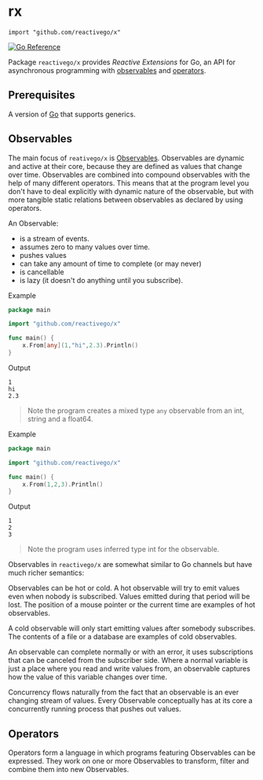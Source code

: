 # rx

    import "github.com/reactivego/x"

[![Go Reference](https://pkg.go.dev/badge/github.com/reactivego/x.svg)](https://pkg.go.dev/github.com/reactivego/x)

Package `reactivego/x` provides *Reactive Extensions* for Go, an API for asynchronous programming with [observables](#observables) and [operators](#operators).

## Prerequisites

A version of [Go](https://golang.org/dl/) that supports generics.

## Observables
The main focus of `reativego/x` is [Observables](http://reactivex.io/documentation/observable.html). Observables are dynamic and active at their core, because they are defined as values that change over time. Observables are combined into compound observables with the help of many different operators. This means that at the program level you don't have to deal explicitly with dynamic nature of the observable, but with more tangible static relations between observables as declared by using operators.

An Observable:

- is a stream of events.
- assumes zero to many values over time.
- pushes values
- can take any amount of time to complete (or may never)
- is cancellable
- is lazy (it doesn't do anything until you subscribe).

Example
```go
package main

import "github.com/reactivego/x"

func main() {
    x.From[any](1,"hi",2.3).Println()
}
```
Output
```
1
hi
2.3
```
> Note the program creates a mixed type `any` observable from an int, string and a float64.


Example
```go
package main

import "github.com/reactivego/x"

func main() {
    x.From(1,2,3).Println()
}
```
Output
```
1
2
3
```
> Note the program uses inferred type int for the observable.

Observables in `reactivego/x` are somewhat similar to Go channels but have much richer
semantics:

Observables can be hot or cold. A hot observable will try to emit values even
when nobody is subscribed. Values emitted during that period will be lost.
The position of a mouse pointer or the current time are examples of hot observables. 

A cold observable will only start emitting values after somebody subscribes.
The contents of a file or a database are examples of cold observables.

An observable can complete normally or with an error, it uses subscriptions
that can be canceled from the subscriber side. Where a normal variable is
just a place where you read and write values from, an observable captures how
the value of this variable changes over time.

Concurrency flows naturally from the fact that an observable is an ever
changing stream of values. Every Observable conceptually has at its core a
concurrently running process that pushes out values.

## Operators 
Operators form a language in which programs featuring Observables can be expressed.
They work on one or more Observables to transform, filter and combine them into new Observables.